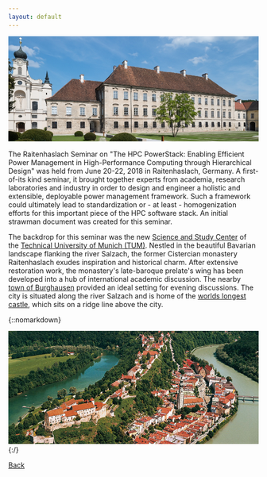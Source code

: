 ```yaml
---
layout: default
---
```


![](venue.jpg)

The Raitenhaslach Seminar on "The HPC PowerStack: Enabling Efficient Power Management in High-Performance Computing through Hierarchical Design" was held from June 20-22, 2018 in Raitenhaslach, Germany. A first-of-its kind seminar, it brought together experts from academia, research laboratories and industry in order to design and engineer a holistic and extensible, deployable power management framework. Such a framework could ultimately lead to standardization or - at least - homogenization efforts for this important piece of the HPC software stack. An initial strawman document was created for this seminar. 


The backdrop for this seminar was the new <a href="https://www.raitenhaslach.tum.de/en/home/">Science and Study Center</a> of the <a href="https://www.tum.de/nc/en/homepage/">Technical University of Munich (TUM)</a>. 
Nestled in the beautiful Bavarian landscape flanking the river Salzach, the former Cistercian monastery Raitenhaslach exudes inspiration and historical charm. After extensive restoration work, the monastery's late-baroque prelate's wing has been developed into a hub of international academic discussion. The nearby <a href="https://www.burghausen.de/">town of Burghausen</a> provided an ideal setting for evening discussions. The city is situated along the river Salzach and is home of the <a href="http://www.burg-burghausen.de/englisch/castle/bedeut.htm">worlds longest castle</a>, which sits on a ridge line above the city.

{::nomarkdown}
<center>
<img src="/burghausen.jpg">
</center>
{:/}


[Back](./)

